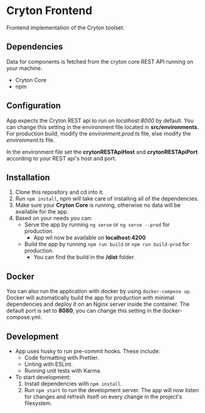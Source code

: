 # Cryton Frontend

Frontend implementation of the Cryton toolset.

## Dependencies

Data for components is fetched from the cryton core REST API running
on your machine.

*  Cryton Core
*  npm

## Configuration

App expects the Cryton REST api to run on _localhost:8000_ by default. You can change this setting in the environment file located in **src/environments**. For production build, modify the _environment.prod.ts_ file, else modify the _environment.ts_ file.

In the environment file set the **crytonRESTApiHost** and **crytonRESTApiPort** according to your REST api's host and port.

## Installation

1.  Clone this repository and cd into it.
2.  Run `npm install`, npm will take care of installing all of the dependencies.
3.  Make sure your **Cryton Core** is running, otherwise no data will be available for the app.
4.  Based on your needs you can:
    - Serve the app by running `ng serve` or `ng serve --prod` for production.
        - App wil now be available on **localhost:4200**
    - Build the app by running `npm run build` or `npm run build-prod` for production.
        - You can find the build in the **/dist** folder.

## Docker

You can also run the application with docker by using `docker-compose up`. Docker will automatically build the app for production with minimal dependencies and deploy it on an Nginx server inside the container. The default port is set to **8080**, you can change this setting in the docker-compose.yml.

## Development

- App uses husky to run pre-commit hooks. These include:
    - Code formatting with Prettier.
    - Linting with ESLint.
    - Running unit tests with Karma.
- To start development:
    1. Install dependencies with `npm install`.
    2. Run `npm start` to run the development server. The app will now listen for changes and refresh itself on every change in the project's filesystem.
